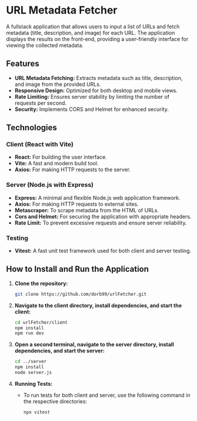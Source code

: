# URL Metadata Fetcher

A fullstack application that allows users to input a list of URLs and fetch metadata (title, description, and image) for each URL.
The application displays the results on the front-end, providing a user-friendly interface for viewing the collected metadata.

## Features

- **URL Metadata Fetching:** Extracts metadata such as title, description, and image from the provided URLs.
- **Responsive Design:** Optimized for both desktop and mobile views.
- **Rate Limiting:** Ensures server stability by limiting the number of requests per second.
- **Security:** Implements CORS and Helmet for enhanced security.

## Technologies

### Client (React with Vite)
- **React:** For building the user interface.
- **Vite:** A fast and modern build tool.
- **Axios:** For making HTTP requests to the server.

### Server (Node.js with Express)
- **Express:** A minimal and flexible Node.js web application framework.
- **Axios:** For making HTTP requests to external sites.
- **Metascraper:** To scrape metadata from the HTML of URLs.
- **Cors and Helmet:** For securing the application with appropriate headers.
- **Rate Limit:** To prevent excessive requests and ensure server reliability.

### Testing
- **Vitest:** A fast unit test framework used for both client and server testing.

## How to Install and Run the Application

1. **Clone the repository:**
    ```bash
    git clone https://github.com/dorb99/urlFetcher.git
    ```

2. **Navigate to the client directory, install dependencies, and start the client:**
    ```bash
    cd urlFetcher/client
    npm install
    npm run dev
    ```

3. **Open a second terminal, navigate to the server directory, install dependencies, and start the server:**
    ```bash
    cd ../server
    npm install
    node server.js
    ```

4. **Running Tests:**
    - To run tests for both client and server, use the following command in the respective directories:
      ```bash
      npx vitest
      ```

